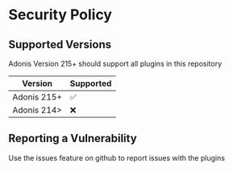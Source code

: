 # Security Policy

## Supported Versions

Adonis Version 215+ should support all plugins in this repository

|   Version   |      Supported     |
| ----------- | ------------------ |
| Adonis 215+ | :white_check_mark: |
| Adonis 214> | :x:                |


## Reporting a Vulnerability

Use the issues feature on github to report issues with the plugins
